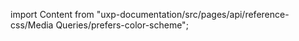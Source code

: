 
import Content from "uxp-documentation/src/pages/api/reference-css/Media Queries/prefers-color-scheme";

<Content query="product=xd"/>
